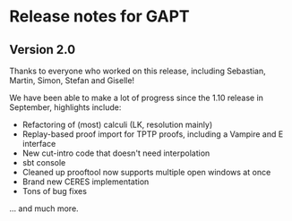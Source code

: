 # Release notes for GAPT

## Version 2.0

Thanks to everyone who worked on this release, including Sebastian,
Martin, Simon, Stefan and Giselle!

We have been able to make a lot of progress since the 1.10 release in
September, highlights include:

* Refactoring of (most) calculi (LK, resolution mainly)
* Replay-based proof import for TPTP proofs, including a Vampire and E interface
* New cut-intro code that doesn't need interpolation
* sbt console
* Cleaned up prooftool now supports multiple open windows at once
* Brand new CERES implementation
* Tons of bug fixes

... and much more.
